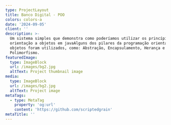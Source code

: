 ```yaml
---
type: ProjectLayout
title: Banco Digital - POO
colors: colors-a
date: '2024-09-05'
client: ''
description: >-
  Um sistema simples que demonstra como poderíamos utilizar os princípios da
  orientação a objetos em javaAlguns dos pilares da programação orientada a
  objetos foram utilizados, como: Abstração, Encapsulamento, Herança e
  Polimorfismo.
featuredImage:
  type: ImageBlock
  url: /images/bg2.jpg
  altText: Project thumbnail image
media:
  type: ImageBlock
  url: /images/bg2.jpg
  altText: Project image
metaTags:
  - type: MetaTag
    property: 'og:url'
    content: 'https://github.com/scriptedgrain'
metaTitle: ''
---
```

